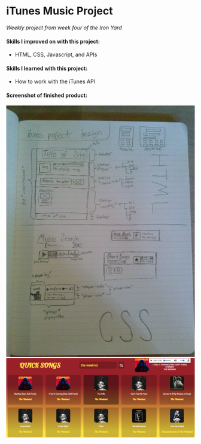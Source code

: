# iTunes Music Project

*Weekly project from week four of the Iron Yard*

#### Skills I improved on with this project:
- HTML, CSS, Javascript, and APIs

#### Skills I learned with this project:
- How to work with the iTunes API

#### Screenshot of finished product:
![alt text](sketch1.jpg "img 1")
![alt text](sc1.png "img 1")
